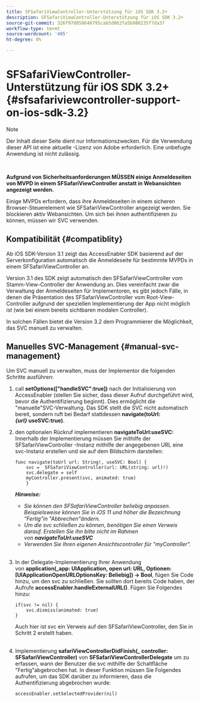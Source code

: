 ```yaml
---
title: SFSafariViewController-Unterstützung für iOS SDK 3.2+
description: SFSafariViewController-Unterstützung für iOS SDK 3.2+
source-git-commit: 326f97d058646795cab5d062fa5b980235f7da37
workflow-type: tm+mt
source-wordcount: '405'
ht-degree: 0%

---
```



# SFSafariViewController-Unterstützung für iOS SDK 3.2+ {#sfsafariviewcontroller-support-on-ios-sdk-3.2}

>[!NOTE]
>
>Der Inhalt dieser Seite dient nur Informationszwecken. Für die Verwendung dieser API ist eine aktuelle -Lizenz von Adobe erforderlich. Eine unbefugte Anwendung ist nicht zulässig.

</br>


**Aufgrund von Sicherheitsanforderungen MÜSSEN einige Anmeldeseiten von MVPD in einem SFSafariViewController anstatt in Webansichten angezeigt werden.**

Einige MVPDs erfordern, dass ihre Anmeldeseiten in einem sicheren Browser-Steuerelement wie SFSafariViewController angezeigt werden. Sie blockieren aktiv Webansichten. Um sich bei ihnen authentifizieren zu können, müssen wir SVC verwenden. 

## Kompatibilität {#compatiblity}

Ab iOS SDK-Version 3.1 zeigt das AccessEnabler SDK basierend auf der Serverkonfiguration automatisch die Anmeldeseite für bestimmte MVPDs in einem SFSafariViewController an.

Version 3.1 des SDK zeigt automatisch den SFSafariViewController vom Stamm-View-Controller der Anwendung an. Dies vereinfacht zwar die Verwaltung der Anmeldeseiten für Implementoren, es gibt jedoch Fälle, in denen die Präsentation des SFSafariViewController vom Root-View-Controller aufgrund der speziellen Implementierung der App nicht möglich ist (wie bei einem bereits sichtbaren modalen Controller).

In solchen Fällen bietet die Version 3.2 dem Programmierer die Möglichkeit, das SVC manuell zu verwalten.

## Manuelles SVC-Management {#manual-svc-management}

Um SVC manuell zu verwalten, muss der Implementor die folgenden Schritte ausführen:
 

1. call **setOptions([&quot;handleSVC&quot;:true])** nach der Initialisierung von AccessEnabler (stellen Sie sicher, dass dieser Aufruf durchgeführt wird, bevor die Authentifizierung beginnt). Dies ermöglicht die &quot;manuelle&quot;SVC-Verwaltung. Das SDK stellt die SVC nicht automatisch bereit, sondern ruft bei Bedarf stattdessen **navigate(toUrl:*{url}* useSVC:true)**.  

1. den optionalen Rückruf implementieren **navigateToUrl:useSVC:** Innerhalb der Implementierung müssen Sie mithilfe der SFSafariViewController -Instanz mithilfe der angegebenen URL eine svc-Instanz erstellen und sie auf dem Bildschirm darstellen:

   ```obj-c
   func navigate(toUrl url: String!, useSVC: Bool) {
       svc =  SFSafariViewController(url: URL(string: url)!)
       svc.delegate = self
       myController.present(svc, animated: true)
       }
   ```

   ***Hinweise:***

   - *Sie können den SFSafariViewController beliebig anpassen. Beispielsweise können Sie in iOS 11 und höher die Bezeichnung &quot;Fertig&quot;in &quot;Abbrechen&quot;ändern.*
   - *Um die svc schließen zu können, benötigen Sie einen Verweis darauf. Erstellen Sie ihn bitte nicht im Rahmen von **navigateToUrl:useSVC***
   - *Verwenden Sie Ihren eigenen Ansichtscontroller für &quot;myController&quot;.*\
       

1. In der Delegate-Implementierung Ihrer Anwendung von **application(\_app: UIApplication, open url: URL, Optionen: \[UIApplicationOpenURLOptionsKey: Beliebig\]) -\> Bool**, fügen Sie Code hinzu, um den svc zu schließen. Sie sollten dort bereits Code haben, der Aufrufe **accessEnabler.handleExternalURL()**. Fügen Sie Folgendes hinzu:

   ```obj-c
   if(svc != nil) {
       svc.dismiss(animated: true)
   }
   ```

   Auch hier ist svc ein Verweis auf den SFSafariViewController, den Sie in Schritt 2 erstellt haben.\
    

1. Implementierung **safariViewControllerDidFinish(\_ controller: SFSafariViewController)** von **SFSafariViewControllerDelegate** um zu erfassen, wann der Benutzer die svc mithilfe der Schaltfläche &quot;Fertig&quot;abgebrochen hat. In dieser Funktion müssen Sie Folgendes aufrufen, um das SDK darüber zu informieren, dass die Authentifizierung abgebrochen wurde:

   ```obj-c
   accessEnabler.setSelectedProvider(nil)
   ```

